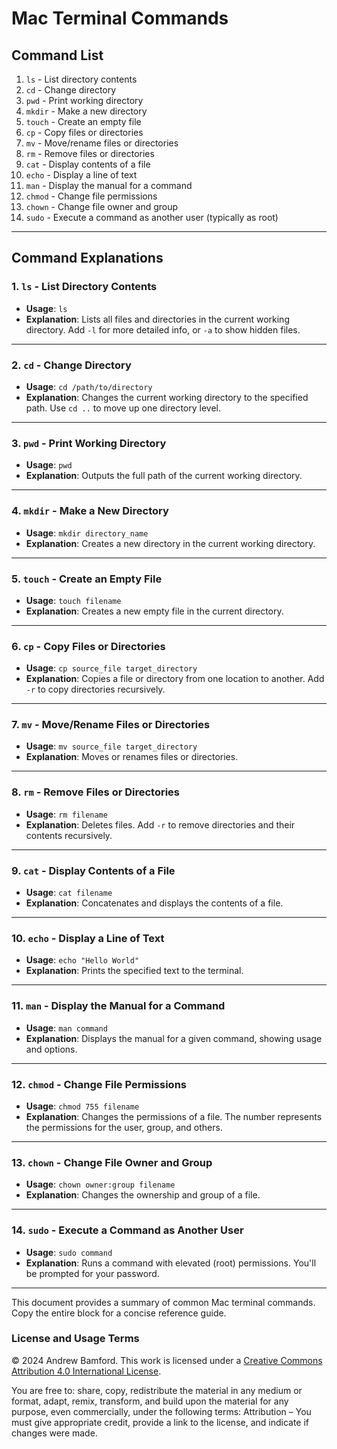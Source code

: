 # Mac Terminal Commands

## Command List
1. `ls` - List directory contents
2. `cd` - Change directory
3. `pwd` - Print working directory
4. `mkdir` - Make a new directory
5. `touch` - Create an empty file
6. `cp` - Copy files or directories
7. `mv` - Move/rename files or directories
8. `rm` - Remove files or directories
9. `cat` - Display contents of a file
10. `echo` - Display a line of text
11. `man` - Display the manual for a command
12. `chmod` - Change file permissions
13. `chown` - Change file owner and group
14. `sudo` - Execute a command as another user (typically as root)

---

## Command Explanations

### 1. `ls` - List Directory Contents
- **Usage**: `ls`
- **Explanation**: Lists all files and directories in the current working directory. Add `-l` for more detailed info, or `-a` to show hidden files.

---

### 2. `cd` - Change Directory
- **Usage**: `cd /path/to/directory`
- **Explanation**: Changes the current working directory to the specified path. Use `cd ..` to move up one directory level.

---

### 3. `pwd` - Print Working Directory
- **Usage**: `pwd`
- **Explanation**: Outputs the full path of the current working directory.

---

### 4. `mkdir` - Make a New Directory
- **Usage**: `mkdir directory_name`
- **Explanation**: Creates a new directory in the current working directory.

---

### 5. `touch` - Create an Empty File
- **Usage**: `touch filename`
- **Explanation**: Creates a new empty file in the current directory.

---

### 6. `cp` - Copy Files or Directories
- **Usage**: `cp source_file target_directory`
- **Explanation**: Copies a file or directory from one location to another. Add `-r` to copy directories recursively.

---

### 7. `mv` - Move/Rename Files or Directories
- **Usage**: `mv source_file target_directory`
- **Explanation**: Moves or renames files or directories.

---

### 8. `rm` - Remove Files or Directories
- **Usage**: `rm filename`
- **Explanation**: Deletes files. Add `-r` to remove directories and their contents recursively.

---

### 9. `cat` - Display Contents of a File
- **Usage**: `cat filename`
- **Explanation**: Concatenates and displays the contents of a file.

---

### 10. `echo` - Display a Line of Text
- **Usage**: `echo "Hello World"`
- **Explanation**: Prints the specified text to the terminal.

---

### 11. `man` - Display the Manual for a Command
- **Usage**: `man command`
- **Explanation**: Displays the manual for a given command, showing usage and options.

---

### 12. `chmod` - Change File Permissions
- **Usage**: `chmod 755 filename`
- **Explanation**: Changes the permissions of a file. The number represents the permissions for the user, group, and others.

---

### 13. `chown` - Change File Owner and Group
- **Usage**: `chown owner:group filename`
- **Explanation**: Changes the ownership and group of a file.

---

### 14. `sudo` - Execute a Command as Another User
- **Usage**: `sudo command`
- **Explanation**: Runs a command with elevated (root) permissions. You'll be prompted for your password.

---

This document provides a summary of common Mac terminal commands. Copy the entire block for a concise reference guide.


### License and Usage Terms

© 2024 Andrew Bamford. This work is licensed under a [Creative Commons Attribution 4.0 International License](https://creativecommons.org/licenses/by/4.0/).

You are free to: share, copy, redistribute the material in any medium or format, adapt, remix, transform, and build upon the material for any purpose, even commercially, under the following terms: Attribution – You must give appropriate credit, provide a link to the license, and indicate if changes were made.
